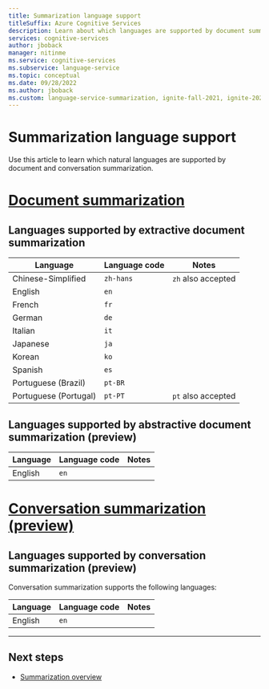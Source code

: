 ```yaml
---
title: Summarization language support
titleSuffix: Azure Cognitive Services
description: Learn about which languages are supported by document summarization.
services: cognitive-services
author: jboback
manager: nitinme
ms.service: cognitive-services
ms.subservice: language-service
ms.topic: conceptual
ms.date: 09/28/2022
ms.author: jboback
ms.custom: language-service-summarization, ignite-fall-2021, ignite-2022
---
```


# Summarization language support

Use this article to learn which natural languages are supported by document and conversation summarization. 

# [Document summarization](#tab/document-summarization)

## Languages supported by extractive document summarization

| Language              | Language code |      Notes          |
|-----------------------|---------------|---------------------|
| Chinese-Simplified    | `zh-hans`     |  `zh` also accepted |
| English               | `en`          |                     |
| French                | `fr`          |                     |
| German                | `de`          |                     |
| Italian               | `it`          |                     |
| Japanese              | `ja`          |                     |
| Korean                | `ko`          |                     |
| Spanish               | `es`          |                     |
| Portuguese (Brazil)   | `pt-BR`       |                     |
| Portuguese (Portugal) | `pt-PT`       |  `pt` also accepted |

## Languages supported by abstractive document summarization (preview)

| Language              | Language code |      Notes          |
|-----------------------|---------------|---------------------|
| English               | `en`          |                     |

# [Conversation summarization (preview)](#tab/conversation-summarization)

## Languages supported by conversation summarization (preview)

Conversation summarization supports the following languages:

| Language              | Language code |      Notes          |
|-----------------------|---------------|---------------------|
| English               | `en`          |                     |

---

## Next steps

* [Summarization overview](overview.md)
